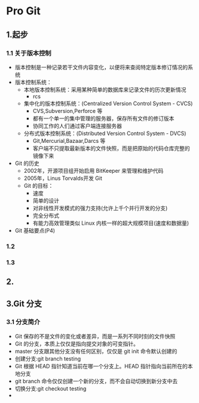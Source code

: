 
# Pro Git

## 1.起步
### 1.1 关于版本控制
* 版本控制是一种记录若干文件内容变化，以便将来查阅特定版本修订情况的系统
* 版本控制系统：
    - 本地版本控制系统：采用某种简单的数据库来记录文件的历次更新情况
        + rcs
    - 集中化的版本控制系统：(Centralized Version Control System - CVCS)
        + CVS,Subversion,Perforce 等
        + 都有一个单一的集中管理的服务器，保存所有文件的修订版本
        + 协同工作的人们通过客户端连接服务器
    - 分布式版本控制系统：(Distributed Version Control System - DVCS)
        + Git,Mercurial,Bazaar,Darcs 等
        + 客户端不只提取最新版本的文件快照，而是把原始的代码仓库完整的镜像下来
* Git 的历史
    - 2002年，开源项目组开始启用 BitKeeper 来管理和维护代码
    - 2005年，Linus Torvalds开发 Git
    - Git 的目标：
        + 速度
        + 简单的设计
        + 对非线性开发模式的强力支持(允许上千个并行开发的分支)
        + 完全分布式
        + 有能力高效管理类似 Linux 内核一样的超大规模项目(速度和数据量)
* Git 基础要点(P4)
### 1.2
### 1.3
## 2.

## 3.Git 分支
### 3.1 分支简介
* Git 保存的不是文件的变化或者差异，而是一系列不同时刻的文件快照
* Git 的分支，本质上仅仅是指向提交对象的可变指针。
* master 分支跟其他分支没有任何区别，仅仅是 git init 命令默认创建的
* 创建分支:git branch testing
* Git 根据 HEAD 指针知道当前在哪一个分支上。HEAD 指针指向当前所在的本地分支
* git branch 命令仅仅创建一个新的分支，而不会自动切换到新分支中去
* 切换分支:git checkout testing
* 